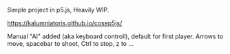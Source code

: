 Simple project in p5.js, Heavily WIP.

https://kalumniatoris.github.io/cosep5js/

Manual "AI" added (aka keyboard controll), default for first player.
 Arrows to move, spacebar to shoot, Ctrl to stop, z to ...
